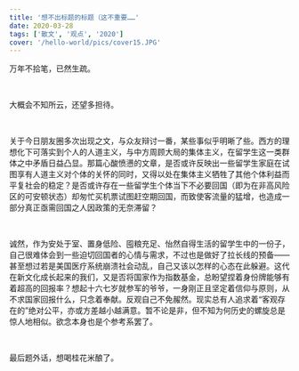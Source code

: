 ```yaml
---
title: '想不出标题的标题（这不重要……'
date: 2020-03-28
tags: ['散文', '观点', '2020']
cover: '/hello-world/pics/cover15.JPG'
---
```

万年不拾笔，已然生疏。

<br/>

大概会不知所云，还望多担待。

<br/>

关于今日朋友圈多次出现之文，与众友辩讨一番，某些事似乎明晰了些。西方的理想化下可落实到个人的人道主义，与中方周顾大局的集体主义，在留学生这一类群体之中矛盾日益凸显。那篇心酸愤懑的文章，是否或许反映出一些留学生家庭在试图享有人道主义对个体的关怀的同时，又得以处在集体主义牺牲了其他个体利益而平复社会的稳定？是否或许存在一些留学生个体当下不必要回国（即为在非高风险区的可安顿状态）却匆忙买机票试图赶空期回国，而致使客流量的猛增，也造成一部分真正亟需回国之人因政策的无奈滞留？

<br/>

诚然，作为安处于室、置身低险、囤粮充足、怡然自得生活的留学生中的一份子，自己很难体会到一些迫切回国者的心情与需求，不过也是做好了拉长线的预备——甚至想过若是美国医疗系统崩溃社会动乱，自己又该以怎样的心态在此躲避。这代在新文化成长起来的我们，又是否将国家作为指数基金，总盼望捏着身份牌能够有着超高的回报率？想起十六七岁就参军的爷爷，一身刚正且坚定着信仰与原则，从不求国家回报什么，只念着奉献。反观自己不免赧然。现实总有人追求着“客观存在的”绝对公平，亦或方差越小越满意。暂不论是非，但不知为何历史的螺旋总是惊人地相似。欲念本身也是个参考系罢了。

<br/>

最后题外话，想喝桂花米酿了。

<br/>

